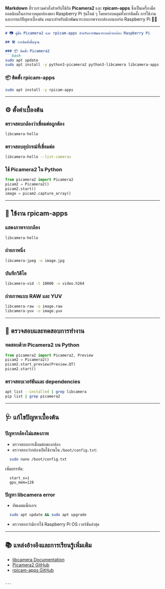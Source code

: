 **Markdown** ที่รวบรวมคำสั่งสำหรับใช้กับ **Picamera2** และ **rpicam-apps** ซึ่งเป็นเครื่องมือยอดนิยมในการควบคุมกล้องของ Raspberry Pi รุ่นใหม่ ๆ โดยครอบคลุมทั้งการติดตั้ง การใช้งาน และการแก้ปัญหาเบื้องต้น เหมาะสำหรับนักพัฒนาระบบภาพจากกล้องบนบอร์ด Raspberry Pi 📸🐍

---

```markdown
# 📷 คู่มือ Picamera2 และ rpicam-apps สำหรับการพัฒนาระบบด้วยกล้อง Raspberry Pi

## 🛠️ การติดตั้งพื้นฐาน

### 📦 ติดตั้ง Picamera2
```bash
sudo apt update
sudo apt install -y python3-picamera2 python3-libcamera libcamera-apps
```

### 📦 ติดตั้ง rpicam-apps
```bash
sudo apt install -y rpicam-apps
```

---

## ⚙️ ตั้งค่าเบื้องต้น

### ตรวจสอบกล้องว่าเชื่อมต่อถูกต้อง
```bash
libcamera-hello
```

### ตรวจสอบอุปกรณ์ที่เชื่อมต่อ
```bash
libcamera-hello --list-cameras
```

### ใช้ Picamera2 ใน Python
```python
from picamera2 import Picamera2
picam2 = Picamera2()
picam2.start()
image = picam2.capture_array()
```

---

## 📸 ใช้งาน rpicam-apps

### แสดงภาพจากกล้อง
```bash
libcamera-hello
```

### ถ่ายภาพนิ่ง
```bash
libcamera-jpeg -o image.jpg
```

### บันทึกวิดีโอ
```bash
libcamera-vid -t 10000 -o video.h264
```

### ถ่ายภาพแบบ RAW และ YUV
```bash
libcamera-raw -o image.raw
libcamera-yuv -o image.yuv
```

---

## 🧪 ตรวจสอบและทดสอบการทำงาน

### ทดสอบด้วย Picamera2 บน Python
```python
from picamera2 import Picamera2, Preview
picam2 = Picamera2()
picam2.start_preview(Preview.QT)
picam2.start()
```

### ตรวจสอบเวอร์ชันและ dependencies
```bash
apt list --installed | grep libcamera
pip list | grep picamera2
```

---

## 🩺 แก้ไขปัญหาเบื้องต้น

### ปัญหากล้องไม่แสดงภาพ
- ตรวจสอบการเชื่อมต่อของกล้อง
- ตรวจสอบว่ากล้องเปิดใช้งานใน `/boot/config.txt`:
```bash
  sudo nano /boot/config.txt
```
  เพิ่มบรรทัด:
```
  start_x=1
  gpu_mem=128
```

### ปัญหา libcamera error
- อัพเดตแพ็กเกจ:
```bash
  sudo apt update && sudo apt upgrade
```
- ตรวจสอบว่ามีการใช้ Raspberry Pi OS เวอร์ชันล่าสุด

---

## 📚 แหล่งอ้างอิงและการเรียนรู้เพิ่มเติม
- [libcamera Documentation](https://www.linaro.org/)
- [Picamera2 GitHub](https://github.com/raspberrypi/picamera2)
- [rpicam-apps GitHub](https://github.com/raspberrypi/rpicam-apps)

```

---
